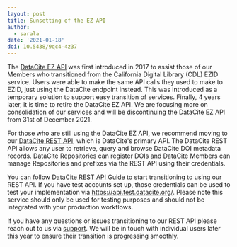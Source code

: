 ```yaml
---
layout: post
title: Sunsetting of the EZ API
author:
  - sarala
date: '2021-01-18'
doi: 10.5438/9qc4-4z37
---
```

The [DataCite EZ API](https://support.datacite.org/v1.1/reference#ez-api) was first introduced in 2017 to assist those of our Members who transitioned from the California Digital Library (CDL) EZID service. Users were able to make the same API calls they used to make to EZID, just using the DataCite endpoint instead. This was introduced as a temporary solution to support easy transition of services. Finally, 4 years later, it is time to retire the DataCite EZ API. We are focusing more on consolidation of our services and will be discontinuing the DataCite EZ API from 31st of December 2021. 

For those who are still using the DataCite EZ API, we recommend moving to our [DataCite REST API](https://support.datacite.org/reference/introduction), which is DataCite's primary API. The DataCite REST API allows any user to retrieve, query and browse DataCite DOI metadata records. DataCite Repositories can register DOIs and DataCite Members can manage Repositories and prefixes via the REST API using their credentials.

You can follow [DataCite REST API Guide](https://support.datacite.org/docs/api) to start transitioning to using our REST API. If you have test accounts set up, those credentials can be used to test your implementation via <https://api.test.datacite.org/>. Please note this service should only be used for testing purposes and should not be integrated with your production workflows. 

If you have any questions or issues transitioning to our REST API please reach out to us via [support](mailto:support@datacite.org). We will be in touch with individual users later this year to ensure their transition is progressing smoothly.
